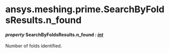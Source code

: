 # ansys.meshing.prime.SearchByFoldsResults.n_found



#### *property* SearchByFoldsResults.n_found *: [int](https://docs.python.org/3.11/library/functions.html#int)*

Number of folds identified.

<!-- !! processed by numpydoc !! -->
